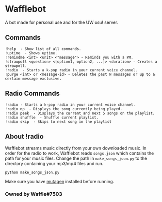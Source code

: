 # Wafflebot
A bot made for personal use and for the UW osu! server.

## Commands
```
!help  - Show list of all commands.
!uptime  - Shows uptime.
!remindme <int> <unit> <"message"> - Reminds you with a PM.
!strawpoll <question> <[option1, option2, ...]> <duration> - Creates a strawpoll.
!radio  - Starts a k-pop radio in your current voice channel.
!purge <int> or <message-id> - Deletes the past N messages or up to a certain message exclusive.
```

## Radio Commands
```
!radio - Starts a k-pop radio in your current voice channel.
!radio np  - Displays the song currently being played.
!radio peek  - Displays the current and next 5 songs on the playlist.
!radio shuffle  - Shuffle current playlist.
!radio skip  - Skips to next song in the playlist
```

## About !radio
Wafflebot streams music directly from your own downloaded music. In order for the radio to work, Wafflebot reads `songs.json` which contains the path for your music files. Change the path in `make_songs_json.py` to the directory containing your mp3/mp4 files and run.
```
python make_songs_json.py
```
Make sure you have [mutagen](https://mutagen.readthedocs.io/en/latest/) installed before running.

### Owned by Waffle#7503 
